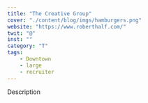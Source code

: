 ```yaml
---
title: "The Creative Group"
cover: "./content/blog/imgs/hamburgers.png"
website: "https://www.roberthalf.com/"
twit: "@"
inst: ""
category: "T"
tags:
    - Downtown
    - large
    - recruiter
---
```


Description
